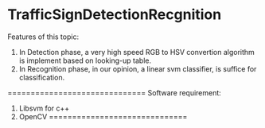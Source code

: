 TrafficSignDetectionRecgnition
==============================
Features of this topic:

  1) In Detection phase, a very high speed RGB to HSV convertion algorithm is implement based on looking-up table.
  2) In Recognition phase, in our opinion, a linear svm classifier, is suffice for classification.
  
==============================
Software requirement:

  1) Libsvm for c++
  2) OpenCV
==============================
